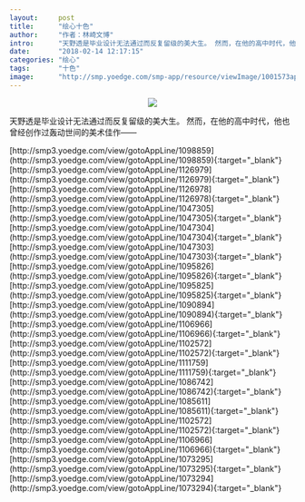 ```yaml
---
layout:     post
title:      "绘心十色"
author:     "作者：林崎文博"
intro:      "天野透是毕业设计无法通过而反复留级的美大生。 然而，在他的高中时代，他也曾经创作过轰动世间的美术佳作——"
date:       "2018-02-14 12:17:15"
categories: "绘心"
tags:       "十色"
image:      "http://smp.yoedge.com/smp-app/resource/viewImage/1001573appline.png"
---
```

<div style="text-align: center">
<p><img src="http://smp.yoedge.com/smp-app/resource/viewImage/1001573appline.png"/></p>
</div>
<p class="post-meta">
<span>天野透是毕业设计无法通过而反复留级的美大生。 然而，在他的高中时代，他也曾经创作过轰动世间的美术佳作——</span>
</p>
[http://smp3.yoedge.com/view/gotoAppLine/1098859](http://smp3.yoedge.com/view/gotoAppLine/1098859){:target="_blank"}
[http://smp3.yoedge.com/view/gotoAppLine/1126979](http://smp3.yoedge.com/view/gotoAppLine/1126979){:target="_blank"}
[http://smp3.yoedge.com/view/gotoAppLine/1126978](http://smp3.yoedge.com/view/gotoAppLine/1126978){:target="_blank"}
[http://smp3.yoedge.com/view/gotoAppLine/1047305](http://smp3.yoedge.com/view/gotoAppLine/1047305){:target="_blank"}
[http://smp3.yoedge.com/view/gotoAppLine/1047304](http://smp3.yoedge.com/view/gotoAppLine/1047304){:target="_blank"}
[http://smp3.yoedge.com/view/gotoAppLine/1047303](http://smp3.yoedge.com/view/gotoAppLine/1047303){:target="_blank"}
[http://smp3.yoedge.com/view/gotoAppLine/1095826](http://smp3.yoedge.com/view/gotoAppLine/1095826){:target="_blank"}
[http://smp3.yoedge.com/view/gotoAppLine/1095825](http://smp3.yoedge.com/view/gotoAppLine/1095825){:target="_blank"}
[http://smp3.yoedge.com/view/gotoAppLine/1090894](http://smp3.yoedge.com/view/gotoAppLine/1090894){:target="_blank"}
[http://smp3.yoedge.com/view/gotoAppLine/1106966](http://smp3.yoedge.com/view/gotoAppLine/1106966){:target="_blank"}
[http://smp3.yoedge.com/view/gotoAppLine/1102572](http://smp3.yoedge.com/view/gotoAppLine/1102572){:target="_blank"}
[http://smp3.yoedge.com/view/gotoAppLine/1111759](http://smp3.yoedge.com/view/gotoAppLine/1111759){:target="_blank"}
[http://smp3.yoedge.com/view/gotoAppLine/1086742](http://smp3.yoedge.com/view/gotoAppLine/1086742){:target="_blank"}
[http://smp3.yoedge.com/view/gotoAppLine/1085611](http://smp3.yoedge.com/view/gotoAppLine/1085611){:target="_blank"}
[http://smp3.yoedge.com/view/gotoAppLine/1102572](http://smp3.yoedge.com/view/gotoAppLine/1102572){:target="_blank"}
[http://smp3.yoedge.com/view/gotoAppLine/1106966](http://smp3.yoedge.com/view/gotoAppLine/1106966){:target="_blank"}
[http://smp3.yoedge.com/view/gotoAppLine/1073295](http://smp3.yoedge.com/view/gotoAppLine/1073295){:target="_blank"}
[http://smp3.yoedge.com/view/gotoAppLine/1073294](http://smp3.yoedge.com/view/gotoAppLine/1073294){:target="_blank"}


